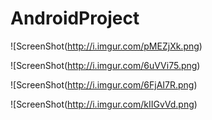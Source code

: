 AndroidProject
==============

![ScreenShot(http://i.imgur.com/pMEZjXk.png)

![ScreenShot(http://i.imgur.com/6uVVi75.png)

![ScreenShot(http://i.imgur.com/6FjAI7R.png)

![ScreenShot(http://i.imgur.com/kIIGvVd.png)
